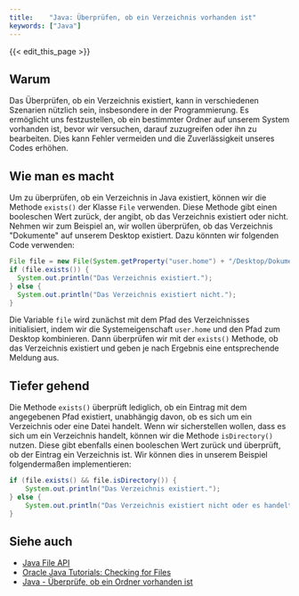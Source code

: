```yaml
---
title:    "Java: Überprüfen, ob ein Verzeichnis vorhanden ist"
keywords: ["Java"]
---
```


{{< edit_this_page >}}

## Warum

Das Überprüfen, ob ein Verzeichnis existiert, kann in verschiedenen Szenarien nützlich sein, insbesondere in der Programmierung. Es ermöglicht uns festzustellen, ob ein bestimmter Ordner auf unserem System vorhanden ist, bevor wir versuchen, darauf zuzugreifen oder ihn zu bearbeiten. Dies kann Fehler vermeiden und die Zuverlässigkeit unseres Codes erhöhen.

## Wie man es macht

Um zu überprüfen, ob ein Verzeichnis in Java existiert, können wir die Methode `exists()` der Klasse `File` verwenden. Diese Methode gibt einen booleschen Wert zurück, der angibt, ob das Verzeichnis existiert oder nicht. Nehmen wir zum Beispiel an, wir wollen überprüfen, ob das Verzeichnis "Dokumente" auf unserem Desktop existiert. Dazu könnten wir folgenden Code verwenden:

```Java
File file = new File(System.getProperty("user.home") + "/Desktop/Dokumente");
if (file.exists()) {
  System.out.println("Das Verzeichnis existiert.");
} else {
  System.out.println("Das Verzeichnis existiert nicht.");
}
```
Die Variable `file` wird zunächst mit dem Pfad des Verzeichnisses initialisiert, indem wir die Systemeigenschaft `user.home` und den Pfad zum Desktop kombinieren. Dann überprüfen wir mit der `exists()` Methode, ob das Verzeichnis existiert und geben je nach Ergebnis eine entsprechende Meldung aus.

## Tiefer gehend

Die Methode `exists()` überprüft lediglich, ob ein Eintrag mit dem angegebenen Pfad existiert, unabhängig davon, ob es sich um ein Verzeichnis oder eine Datei handelt. Wenn wir sicherstellen wollen, dass es sich um ein Verzeichnis handelt, können wir die Methode `isDirectory()` nutzen. Diese gibt ebenfalls einen booleschen Wert zurück und überprüft, ob der Eintrag ein Verzeichnis ist. Wir können dies in unserem Beispiel folgendermaßen implementieren:

```Java
if (file.exists() && file.isDirectory()) {
    System.out.println("Das Verzeichnis existiert.");
} else {
    System.out.println("Das Verzeichnis existiert nicht oder es handelt sich nicht um ein Verzeichnis.");
}
```

## Siehe auch

- [Java File API](https://docs.oracle.com/javase/8/docs/api/java/io/File.html)
- [Oracle Java Tutorials: Checking for Files](https://docs.oracle.com/javase/tutorial/essential/io/check.html)
- [Java - Überprüfe, ob ein Ordner vorhanden ist](https://www.tutorialspoint.com/javaexamples/file_checkdir.htm)